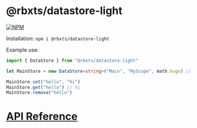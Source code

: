 # @rbxts/datastore-light

[![NPM](https://nodei.co/npm/@rbxts/datastore-light.png)](https://npmjs.org/package/rbx-datastore-light)

Installation: 
```npm i @rbxts/datastore-light```

Example use: 
```typescript
import { DataStore } from "@rbxts/datastore-light"

let MainStore = new DataStore<string>("Main", "MyScope", math.huge) // Creates a new DataStore object with the type 'string', the name 'main', the scope 'MyScope' and an infinite amount of retries

MainStore.set("hello", "hi")
MainStore.get("hello") // hi
MainStore.remove("hello")
```

# [API Reference](https://github.com/Dog2puppy/rbx-datastore-light/wiki)